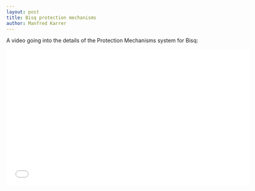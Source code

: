 ```yaml
---
layout: post
title: Bisq protection mechanisms
author: Manfred Karrer
---
```

A video going into the details of the Protection Mechanisms system for Bisq:

<iframe src="//player.vimeo.com/video/110391150" width="640" height="360" frameborder="0" allowfullscreen="allowfullscreen"></iframe>

